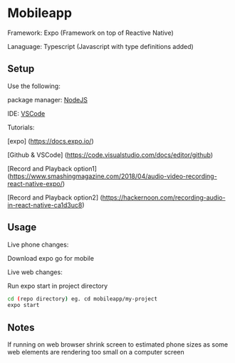 # Mobileapp

Framework: Expo (Framework on top of Reactive Native)

Lanaguage: Typescript (Javascript with type definitions added)


## Setup

Use the following:

package manager: [NodeJS](https://nodejs.org/en/download/)

IDE: [VSCode](https://code.visualstudio.com/download)


Tutorials:

[expo] (https://docs.expo.io/)

[Github & VSCode] (https://code.visualstudio.com/docs/editor/github)

[Record and Playback option1] (https://www.smashingmagazine.com/2018/04/audio-video-recording-react-native-expo/)

[Record and Playback option2] (https://hackernoon.com/recording-audio-in-react-native-ca1d3uc8)


## Usage

Live phone changes:


Download expo go for mobile

Live web changes:

Run expo start in project directory

```bash
cd (repo directory) eg. cd mobileapp/my-project
expo start
```


## Notes

If running on web browser shrink screen to estimated phone sizes as some web elements are rendering too small on a computer screen